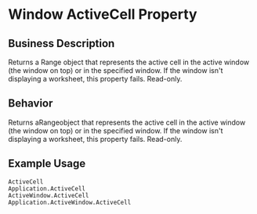 # Window ActiveCell Property

## Business Description
Returns a Range object that represents the active cell in the active window (the window on top) or in the specified window. If the window isn't displaying a worksheet, this property fails. Read-only.

## Behavior
Returns aRangeobject that represents the active cell in the active window (the window on top) or in the specified window. If the window isn't displaying a worksheet, this property fails. Read-only.

## Example Usage
```vba
ActiveCell 
Application.ActiveCell 
ActiveWindow.ActiveCell 
Application.ActiveWindow.ActiveCell
```